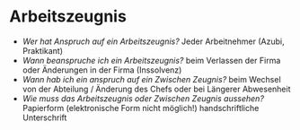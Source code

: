 # Arbeitszeugnis
- *Wer hat Anspruch auf ein Arbeitszeugnis?*
  Jeder Arbeitnehmer (Azubi, Praktikant)
- *Wann beanspruche ich ein Arbeitszeugnis?*
  beim Verlassen der Firma oder Änderungen in der Firma (Inssolvenz)
- *Wann hab ich ein anspruch auf ein Zwischen Zeugnis?*
  beim Wechsel von der Abteilung / Änderung des Chefs oder bei Längerer Abwesenheit
- *Wie muss das Arbeitszeugnis oder Zwischen Zeugnis aussehen?*
  Papierform (elektronische Form nicht möglich!)
  handschriftliche Unterschrift